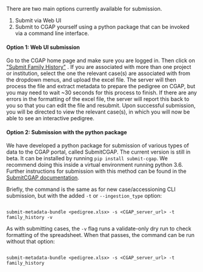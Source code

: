 There are two main options currently available for submission.

1.	Submit via Web UI
2.	Submit to CGAP yourself using a python package that
 can be invoked via a command line interface.

#### Option 1: Web UI submission

Go to the CGAP home page and make sure you are logged in.
 Then click on [\"Submit Family History\"](/search/?type=IngestionSubmission&currentAction=add&submissionType=Family+History)
. If you are associated with more than one project or
 institution, select the one the relevant case(s) are
 associated with from the dropdown menus, and upload the
 excel file. The server will then process the file and
 extract metadata to prepare the pedigree on CGAP, but
 you may need to wait ~30 seconds for this process to finish.
 If there are any errors in the formatting of the excel file,
 the server will report this back to you so that you can
 edit the file and resubmit. Upon successful submission, you
 will be directed to view the relevant case(s), in which you
 will now be able to see an interactive pedigree.

#### Option 2: Submission with the python package

We have developed a python package for submission of
 various types of data to the CGAP portal, called
 SubmitCGAP. The current version is still in beta. It can be
 installed by running `pip install submit-cgap`. We
 recommend doing this inside a virtual environment running
 python 3.6. Further instructions for submission with this
 method can be found in the [SubmitCGAP documentation](https://submitcgap.readthedocs.io/en/latest/getting_started.html#family-history).

Briefly, the command is the same as for new case/accessioning CLI submission, but
 with the added `-t` or `--ingestion_type` option:

```

submit-metadata-bundle <pedigree.xlsx> -s <CGAP_server_url> -t family_history -v

```

As with submitting cases, the `-v` flag runs a validate-only dry run to check formatting of the spreadsheet.
 When that passes, the command can be run without that option:

```

submit-metadata-bundle <pedigree.xlsx> -s <CGAP_server_url> -t family_history

```
